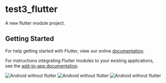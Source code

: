 # test3_flutter

A new flutter module project.

## Getting Started

For help getting started with Flutter, view our online
[documentation](https://flutter.dev/).

For instructions integrating Flutter modules to your existing applications,
see the [add-to-app documentation](https://flutter.dev/docs/development/add-to-app).

![Android without flutter](../1.png)
![Android without flutter](../2.png)
![Android without flutter](../3.png)